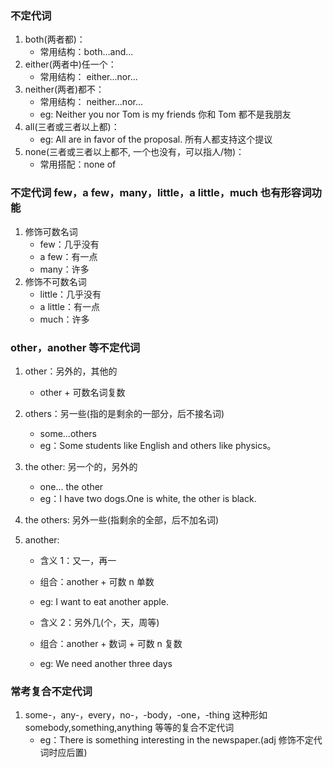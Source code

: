 ### 不定代词

1. both(两者都)：
   - 常用结构：both...and...
2. either(两者中)任一个：
   - 常用结构： either...nor...
3. neither(两者)都不：
   - 常用结构： neither...nor...
   - eg: Neither you nor Tom is my friends 你和 Tom 都不是我朋友
4. all(三者或三者以上都)：
   - eg: All are in favor of the proposal. 所有人都支持这个提议
5. none(三者或三者以上都不, 一个也没有，可以指人/物)：
   - 常用搭配：none of

### 不定代词 few，a few，many，little，a little，much 也有形容词功能

1. 修饰可数名词
   - few：几乎没有
   - a few：有一点
   - many：许多
2. 修饰不可数名词
   - little：几乎没有
   - a little：有一点
   - much：许多

### other，another 等不定代词

1. other：另外的，其他的
   - other + 可数名词复数
2. others：另一些(指的是剩余的一部分，后不接名词)
   - some...others
   - eg：Some students like English and others like physics。
3. the other: 另一个的，另外的
   - one... the other
   - eg：I have two dogs.One is white, the other is black.
4. the others: 另外一些(指剩余的全部，后不加名词)
5. another:

   - 含义 1：又一，再一
   - 组合：another + 可数 n 单数
   - eg: I want to eat another apple.

   - 含义 2：另外几(个，天，周等)
   - 组合：another + 数词 + 可数 n 复数
   - eg: We need another three days

### 常考复合不定代词

1. some-，any-，every，no-，-body，-one，-thing 这种形如 somebody,something,anything 等等的复合不定代词
   - eg：There is something interesting in the newspaper.(adj 修饰不定代词时应后置)
